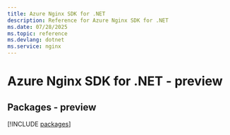 ```yaml
---
title: Azure Nginx SDK for .NET
description: Reference for Azure Nginx SDK for .NET
ms.date: 07/28/2025
ms.topic: reference
ms.devlang: dotnet
ms.service: nginx
---
```

# Azure Nginx SDK for .NET - preview
## Packages - preview
[!INCLUDE [packages](nginx-index.md)]